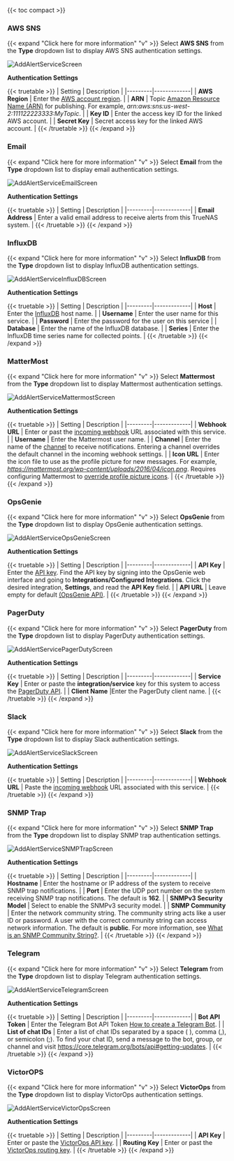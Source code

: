 &NewLine;

{{< toc compact >}}

### AWS SNS
{{< expand "Click here for more information" "v" >}}
Select **AWS SNS** from the **Type** dropdown list to display AWS SNS authentication settings.

![AddAlertServiceScreen](/images/SCALE/SystemSettings/AddAlertServiceScreen.png "Add Alert Service")

**Authentication Settings**

{{< truetable >}}
| Setting | Description |
|---------|-------------|
| **AWS Region** | Enter the [AWS account region](https://docs.aws.amazon.com/sns/latest/dg/sms_supported-countries.html). |
| **ARN** | Topic [Amazon Resource Name (ARN)](https://docs.aws.amazon.com/sns/latest/dg/CreateTopic.html) for publishing. For example, *arn:aws:sns:us-west-2:111122223333:MyTopic*. |
| **Key ID** | Enter the access key ID for the linked AWS account. |
| **Secret Key** | Secret access key for the linked AWS account. |
{{< /truetable >}}
{{< /expand >}}

### Email
{{< expand "Click here for more information" "v" >}}
Select **Email** from the **Type** dropdown list to display email authentication settings.

![AddAlertServiceEmailScreen](/images/SCALE/SystemSettings/AddAlertServiceEmailScreen.png "Add Email Alert Service")

**Authentication Settings**

{{< truetable >}}
| Setting | Description |
|---------|-------------|
| **Email Address** | Enter a valid email address to receive alerts from this TrueNAS system. |
{{< /truetable >}}
{{< /expand >}}

### InfluxDB
{{< expand "Click here for more information" "v" >}}
Select **InfluxDB** from the **Type** dropdown list to display InfluxDB authentication settings.  

![AddAlertServiceInfluxDBScreen](/images/SCALE/SystemSettings/AddAlertServiceInfluxDBScreen.png "Add InfluxDB Alert Service")

**Authentication Settings**

{{< truetable >}}
| Setting | Description |
|---------|-------------|
| **Host** | Enter the [InfluxDB](https://docs.influxdata.com/influxdb/) host name.  |
| **Username** | Enter the user name for this service. |
| **Password** | Enter the password for the user on this service |
| **Database** | Enter the name of the InfluxDB database. |
| **Series** | Enter the InfluxDB time series name for collected points. |
{{< /truetable >}}
{{< /expand >}}

### MatterMost
{{< expand "Click here for more information" "v" >}}
Select **Mattermost** from the **Type** dropdown list to display Mattermost authentication settings.  

![AddAlertServiceMattermostScreen](/images/SCALE/SystemSettings/AddAlertServiceMattermostScreen.png "Add Mattermost Alert Service")

**Authentication Settings**

{{< truetable >}}
| Setting | Description |
|---------|-------------|
| **Webhook URL** | Enter or past the [incoming webhook](https://docs.mattermost.com/developer/webhooks-incoming.html) URL associated with this service.  |
| **Username** | Enter the Mattermost user name. |
| **Channel** | Enter the name of the [channel](https://docs.mattermost.com/guides/channels.html#work-with-channels) to receive notifications. Entering a channel overrides the default channel in the incoming webhook settings. |
| **Icon URL** | Enter the icon file to use as the profile picture for new messages. For example, *https://mattermost.org/wp-content/uploads/2016/04/icon.png*. Requires configuring Mattermost to [override profile picture icons](https://docs.mattermost.com/configure/configuration-settings.html#enable-integrations-to-override-profile-picture-icons). |
{{< /truetable >}}
{{< /expand >}}

### OpsGenie
{{< expand "Click here for more information" "v" >}}
Select **OpsGenie** from the **Type** dropdown list to display OpsGenie authentication settings.  

![AddAlertServiceOpsGenieScreen](/images/SCALE/SystemSettings/AddAlertServiceOpsGenieScreen.png "Add OpsGenie Alert Service")

**Authentication Settings**

{{< truetable >}}
| Setting | Description |
|---------|-------------|
| **API Key** | Enter the [API key](https://docs.opsgenie.com/v1.0/docs/api-integration). Find the API key by signing into the OpsGenie web interface and going to **Integrations/Configured Integrations**. Click the desired integration, **Settings**, and read the **API Key** field. |
| **API URL** | Leave empty for default [(OpsGenie API)](https://docs.opsgenie.com/docs/migration-guide-for-alert-rest-api). |
{{< /truetable >}}
{{< /expand >}}

### PagerDuty
{{< expand "Click here for more information" "v" >}}
Select **PagerDuty** from the **Type** dropdown list to display PagerDuty authentication settings.  

![AddAlertServicePagerDutyScreen](/images/SCALE/SystemSettings/AddAlertServicePagerDutyScreen.png "Add PagerDuty Alert Service")

**Authentication Settings**

{{< truetable >}}
| Setting | Description |
|---------|-------------|
| **Service Key** | Enter or paste the **integration/service** key for this system to access the [PagerDuty API](https://v2.developer.pagerduty.com/v2/docs/events-api).  |
| **Client Name** |Enter the PagerDuty client name. |
{{< /truetable >}}
{{< /expand >}}

### Slack
{{< expand "Click here for more information" "v" >}}
Select **Slack** from the **Type** dropdown list to display Slack authentication settings.  

![AddAlertServiceSlackScreen](/images/SCALE/SystemSettings/AddAlertServiceSlackScreen.png "Add Slack Alert Service")

**Authentication Settings**

{{< truetable >}}
| Setting | Description |
|---------|-------------|
| **Webhook URL** | Paste the [incoming webhook](https://api.slack.com/incoming-webhooks) URL associated with this service. |
{{< /truetable >}}
{{< /expand >}}

### SNMP Trap
{{< expand "Click here for more information" "v" >}}
Select **SNMP Trap** from the **Type** dropdown list to display SNMP trap authentication settings.  

![AddAlertServiceSNMPTrapScreen](/images/SCALE/SystemSettings/AddAlertServiceSNMPTrapScreen.png "Add SNMP Trap Alert Service")

**Authentication Settings**

{{< truetable >}}
| Setting | Description |
|---------|-------------|
| **Hostname** | Enter the hostname or IP address of the system to receive SNMP trap notifications. |
| **Port** | Enter the UDP port number on the system receiving SNMP trap notifications. The default is **162**. |
| **SNMPv3 Security Model** | Select to enable the SNMPv3 security model. |
| **SNMP Community** | Enter the network community string. The community string acts like a user ID or password. A user with the correct community string can access network information. The default is **public**. For more information, see [What is an SNMP Community String?](https://community.helpsystems.com/knowledge-base/intermapper/snmp/snmp-community-strings/). |
{{< /truetable >}}
{{< /expand >}}

### Telegram
{{< expand "Click here for more information" "v" >}}
Select **Telegram** from the **Type** dropdown list to display Telegram authentication settings.  

![AddAlertServiceTelegramScreen](/images/SCALE/SystemSettings/AddAlertServiceTelegramScreen.png "Add Telegram Alert Service")

**Authentication Settings**

{{< truetable >}}
| Setting | Description |
|---------|-------------|
| **Bot API Token** | Enter the Telegram Bot API Token [How to create a Telegram Bot](https://core.telegram.org/bots#3-how-do-i-create-a-bot). |
| **List of chat IDs** | Enter a list of chat IDs separated by a space ( ), comma (,), or semicolon (;). To find your chat ID, send a message to the bot, group, or channel and visit https://core.telegram.org/bots/api#getting-updates. |
{{< /truetable >}}
{{< /expand >}}

### VictorOPS
{{< expand "Click here for more information" "v" >}}
Select **VictorOps** from the **Type** dropdown list to display VictorOps authentication settings.  

![AddAlertServiceVictorOpsScreen](/images/SCALE/SystemSettings/AddAlertServiceVictorOpsScreen.png "Add VictorOps Alert Service")

**Authentication Settings**

{{< truetable >}}
| Setting | Description |
|---------|-------------|
| **API Key** | Enter or paste the [VictorOps API key](https://help.victorops.com/knowledge-base/api/). |
| **Routing Key** | Enter or past the [VictorOps routing key](https://portal.victorops.com/public/api-docs.html). |
{{< /truetable >}}
{{< /expand >}}
